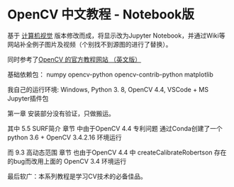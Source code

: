 # OpenCV 中文教程 - Notebook版

基于 [计算机视觉](https://github.com/fendouai/OpenCVTutorials) 版本修改而成，将显示改为Jupyter Notebook，并通过Wiki等网站补全例子图片及视频（个别找不到源图的进行了替换）。

同时参考了[OpenCV 的官方教程网站 （英文版）](https://docs.opencv.org/4.7.0/d6/d00/tutorial_py_root.html)

基础依赖包：
numpy
opencv-python
opencv-contrib-python
matplotlib

我自己的运行环境: Windows, Python 3. 8, OpenCV 4.4, VSCode + MS Jupyter插件包

第一章 安装部分没有验证，只做搬运。

其中 5.5 SURF简介 章节 中由于OpenCV 4.4 专利问题 通过Conda创建了一个 python 3.6 + OpenCV 3.4.2.16 环境运行

而 9.3 高动态范围 章节 也由于OpenCV 4.4 中 createCalibrateRobertson 存在的bug而改用上面的 OpenCV 3.4 环境运行

最后软广：本系列教程是学习CV技术的必备佳品。
